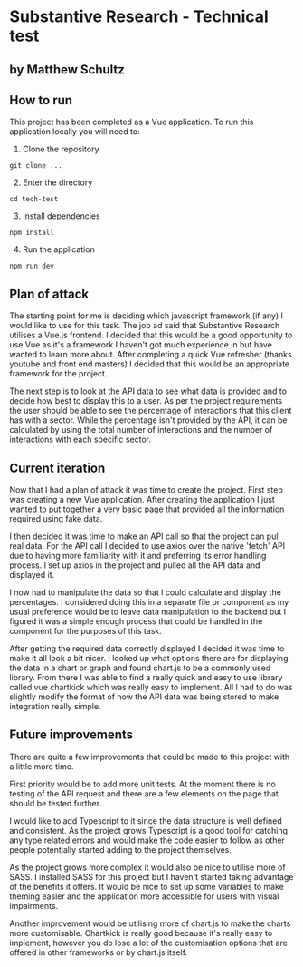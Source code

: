 # Substantive Research - Technical test

## by Matthew Schultz ##

## How to run ##

This project has been completed as a Vue application. To run this application locally you will need to:

1. Clone the repository

`git clone ...`

2. Enter the directory

`cd tech-test`

3. Install dependencies

`npm install`

4. Run the application

`npm run dev`

## Plan of attack ##

The starting point for me is deciding which javascript framework (if any) I would like to use for this task. The job ad said that Substantive Research utilises a Vue.js frontend. I decided that this would be a good opportunity to use Vue as it's a framework I haven't got much experience in but have wanted to learn more about. After completing a quick Vue refresher (thanks youtube and front end masters) I decided that this would be an appropriate framework for the project.

The next step is to look at the API data to see what data is provided and to decide how best to display this to a user. As per the project requirements the user should be able to see the percentage of interactions that this client has with a sector. While the percentage isn't provided by the API, it can be calculated by using the total number of interactions and the number of interactions with each specific sector.

## Current iteration

Now that I had a plan of attack it was time to create the project. First step was creating a new Vue application. After creating the application I just wanted to put together a very basic page that provided all the information required using fake data.

I then decided it was time to make an API call so that the project can pull real data. For the API call I decided to use axios over the native 'fetch' API due to having more familiarity with it and preferring its error handling process. I set up axios in the project and pulled all the API data and displayed it.

I now had to manipulate the data so that I could calculate and display the percentages. I considered doing this in a separate file or component as my usual preference would be to leave data manipulation to the backend but I figured it was a simple enough process that could be handled in the component for the purposes of this task.

After getting the required data correctly displayed I decided it was time to make it all look a bit nicer. I looked up what options there are for displaying the data in a chart or graph and found chart.js to be a commonly used library. From there I was able to find a really quick and easy to use library called vue chartkick which was really easy to implement. All I had to do was slightly modify the format of how the API data was being stored to make integration really simple.

## Future improvements ##

There are quite a few improvements that could be made to this project with a little more time.

First priority would be to add more unit tests. At the moment there is no testing of the API request and there are a few elements on the page that should be tested further.

I would like to add Typescript to it since the data structure is well defined and consistent. As the project grows Typescript is a good tool for catching any type related errors and would make the code easier to follow as other people potentially started adding to the project themselves.

As the project grows more complex it would also be nice to utilise more of SASS. I installed SASS for this project but I haven't started taking advantage of the benefits it offers. It would be nice to set up some variables to make theming easier and the application more accessible for users with visual impairments.

Another improvement would be utilising more of chart.js to make the charts more customisable. Chartkick is really good because it's really easy to implement, however you do lose a lot of the customisation options that are offered in other frameworks or by chart.js itself.
